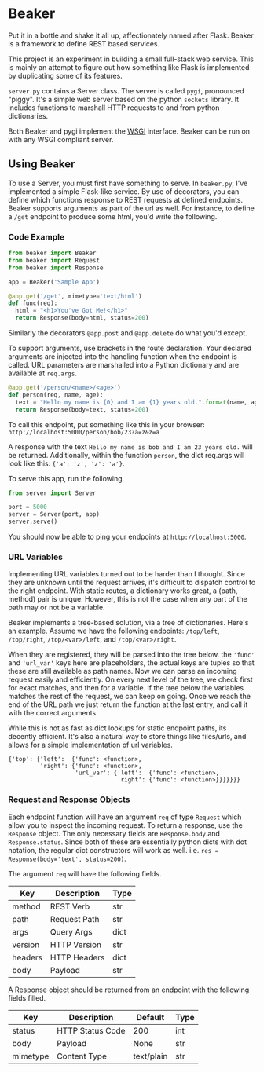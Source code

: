 # Beaker

Put it in a bottle and shake it all up, affectionately named after Flask. Beaker is a framework to define REST based services.

This project is an experiment in building a small full-stack web service. This is mainly an attempt to figure out how something like Flask is implemented by duplicating some of its features.

`server.py` contains a Server class. The server is called `pygi`, pronounced "piggy". It's a simple web server based on the python `sockets` library. It includes functions to marshall HTTP requests to and from python dictionaries.

Both Beaker and pygi implement the [WSGI](https://www.python.org/dev/peps/pep-0333/) interface. Beaker can be run on with any WSGI compliant server.

## Using Beaker

To use a Server, you must first have something to serve. In `beaker.py`, I've implemented a simple Flask-like service. By use of decorators, you can define which functions response to REST requests at defined endpoints. Beaker supports arguments as part of the url as well. For instance, to define a `/get` endpoint to produce some html, you'd write the following.

### Code Example

```python
from beaker import Beaker
from beaker import Request
from beaker import Response

app = Beaker('Sample App')

@app.get('/get', mimetype='text/html')
def func(req):
  html = "<h1>You've Got Me!</h1>"
  return Response(body=html, status=200)
```

Similarly the decorators `@app.post` and `@app.delete` do what you'd except.

To support arguments, use brackets in the route declaration. Your declared arguments are injected into the handling function when the endpoint is called. URL parameters are marshalled into a Python dictionary and are available at `req.args`.

```Python
@app.get('/person/<name>/<age>')
def person(req, name, age):
  text = "Hello my name is {0} and I am {1} years old.".format(name, age)
  return Response(body=text, status=200)
```

To call this endpoint, put something like this in your browser: `http://localhost:5000/person/bob/23?a=z&z=a`

A response with the text `Hello my name is bob and I am 23 years old.` will be returned. Additionally, within the function `person`, the dict req.args will look like this: `{'a': 'z', 'z': 'a'}`.

To serve this app, run the following.

```python
from server import Server

port = 5000
server = Server(port, app)
server.serve()
```

You should now be able to ping your endpoints at `http://localhost:5000`.

### URL Variables

Implementing URL variables turned out to be harder than I thought. Since they are unknown until the request arrives, it's difficult to dispatch control to the right endpoint. With static routes, a dictionary works great, a (path, method) pair is unique. However, this is not the case when any part of the path may or not be a variable.

Beaker implements a tree-based solution, via a tree of dictionaries. Here's an example. Assume we have the following endpoints: `/top/left`, `/top/right`, `/top/<var>/left`, and `/top/<var>/right`.

When they are registered, they will be parsed into the tree below. the `'func'` and `'url_var'` keys here are placeholders, the actual keys are tuples so that these are still available as path names. Now we can parse an incoming request easily and efficiently. On every next level of the tree, we check first for exact matches, and then for a variable. If the tree below the variables matches the rest of the request, we can keep on going. Once we reach the end of the URL path we just return the function at the last entry, and call it with the correct arguments.

While this is not as fast as dict lookups for static endpoint paths, its decently efficient. It's also a natural way to store things like files/urls, and allows for a simple implementation of url variables.

```
{'top': {'left':  {'func': <function>,
         'right': {'func': <function>,
                   'url_var': {'left':  {'func': <function>,
                               'right': {'func': <function>}}}}}}}
```

### Request and Response Objects

Each endpoint function will have an argument `req` of type `Request` which allow you to inspect the incoming request. To return a response, use the `Response` object. The only necessary fields are `Response.body` and `Response.status`. Since both of these are essentially python dicts with dot notation, the regular dict constructors will work as well. i.e. `res = Response(body='text', status=200)`.

The argument `req` will have the following fields.

| Key     | Description  | Type |
| ------- | ------------ | ---- |
| method  | REST Verb    | str  |
| path    | Request Path | str  |
| args    | Query Args   | dict |
| version | HTTP Version | str  |
| headers | HTTP Headers | dict |
| body    | Payload      | str  |

A Response object should be returned from an endpoint with the following fields filled.

| Key      | Description       | Default    | Type | 
| -------- | ----------------- | ---------- | ---- |
| status   | HTTP Status Code  | 200        | int  |
| body     | Payload           | None       | str  |
| mimetype | Content Type      | text/plain | str  |


